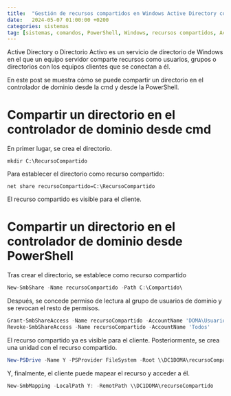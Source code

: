 ```yaml
---
title:  "Gestión de recursos compartidos en Windows Active Directory con cmd y Powershell"
date:   2024-05-07 01:00:00 +0200
categories: sistemas
tag: [sistemas, comandos, PowerShell, Windows, recursos compartidos, Active Directory, Directorio Activo, cmd, controlador de dominio, Implantación de Sistemas Operativos]
---
```

Active Directory o Directorio Activo es un servicio de directorio de Windows en el que un equipo servidor comparte recursos como usuarios, grupos o directorios con los equipos clientes que se conectan a él.

En este post se muestra cómo se puede compartir un directorio en el controlador de dominio desde la cmd y desde la PowerShell.

# Compartir un directorio en el controlador de dominio desde cmd

En primer lugar, se crea el directorio.

```
mkdir C:\RecursoCompartido
```

Para establecer el directorio como recurso compartido:

```
net share recursoCompartido=C:\RecursoCompartido
```

El recurso compartido es visible para el cliente.

# Compartir un directorio en el controlador de dominio desde PowerShell

Tras crear el directorio, se establece como recurso compartido

```powershell
New-SmbShare -Name recursoCompartido -Path C:\Compartido\
```
Después, se concede permiso de lectura al grupo de usuarios de dominio y se revocan el resto de permisos.

```powershell
Grant-SmbShareAccess -Name recursoCompartido -AccountName 'DOMA\Usuarios del dominio' -AccessRight Read
Revoke-SmbShareAccess -Name recursoCompartido -AccountName 'Todos'
```

El recurso compartido ya es visible para el cliente. Posteriormente, se crea una unidad con el recurso compartido.

```powershell
New-PSDrive -Name Y -PSProvider FileSystem -Root \\DC1DOMA\recursoCompartido -Persist
```

Y, finalmente, el cliente puede mapear el recurso y acceder a él.

```powershell
New-SmbMapping -LocalPath Y: -RemotPath \\DC1DOMA\recursoCompartido
```